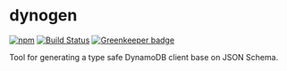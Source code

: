 # dynogen

[![npm](https://img.shields.io/npm/v/@lifeomic/dynogen.svg)](https://www.npmjs.com/package/@lifeomic/dynogen)
[![Build Status](https://travis-ci.org/lifeomic/dynogen.svg?branch=master)](https://travis-ci.org/lifeomic/dynogen)
[![Greenkeeper badge](https://badges.greenkeeper.io/lifeomic/dynogen.svg)](https://greenkeeper.io/)

Tool for generating a type safe DynamoDB client base on JSON Schema.
